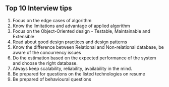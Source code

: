## Top 10 Interview tips

1. Focus on the edge cases of algorithm 
2. Know the limitations and advantage of applied algorithm 
3. Focus on the Object-Oriented design - Testable, Maintainable and Extensible
4. Read about good design practices and design patterns
5. Know the difference between Relational and Non-relational database, be aware of the concurrency issues 
6. Do the estimation based on the expected performance of the system  and choose the right database.
7. Always keep scalability, reliability, availability in the mind. 
8. Be prepared for questions on the listed technologies on resume 
9. Be prepared of behavioural questions